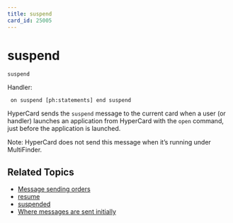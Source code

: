```yaml
---
title: suspend
card_id: 25005
---
```


# suspend

<code>suspend</code>

Handler:

<code><pre>
on suspend
  [ph:statements]
end suspend
</pre></code>

HyperCard sends the <code>suspend</code> message to the current card when a user (or handler) launches an application from HyperCard with the <code>open</code> command, just before the application is launched. 

Note: HyperCard does not send this message when it’s running under MultiFinder.

## Related Topics

* [Message sending orders](/HyperTalkReference/systemmessages/Message-sending-orders)
* [resume](/HyperTalkReference/systemmessages/resume)
* [suspended](/HyperTalkReference/properties/suspended)
* [Where messages are sent initially](/HyperTalkReference/systemmessages/Where-messages-are-sent-initially)
